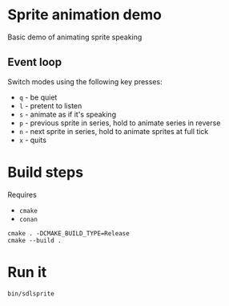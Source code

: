 # Sprite animation demo

Basic demo of animating sprite speaking

## Event loop

Switch modes using the following key presses:

* `q` - be quiet
* `l` - pretent to listen
* `s` - animate as if it's speaking
* `p` - previous sprite in series, hold to animate series in reverse
* `n` - next sprite in series, hold to animate sprites at full tick
* `x` - quits

# Build steps

Requires

* `cmake`
* `conan`

```
cmake . -DCMAKE_BUILD_TYPE=Release
cmake --build .
```

# Run it

```
bin/sdlsprite
```
